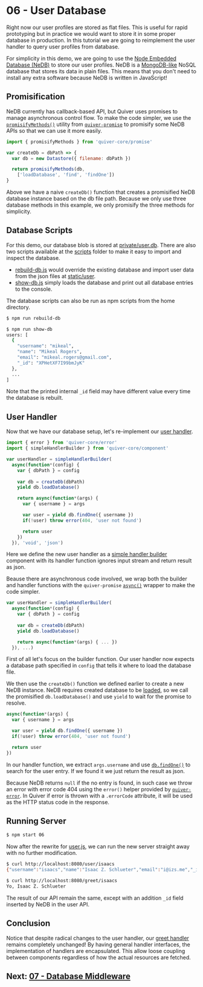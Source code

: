 # 06 - User Database

Right now our user profiles are stored as flat files. This is useful for rapid prototyping but in practice we would want to store it in some proper database in production. In this tutorial we are going to reimplement the user handler to query user profiles from database.

For simplicity in this demo, we are going to use the [Node Embedded Database (NeDB)](https://github.com/louischatriot/nedb) to store our user profiles. NeDB is a [MongoDB-like](http://www.mongodb.org/) NoSQL database that stores its data in plain files. This means that you don't need to install any extra software because NeDB is written in JavaScript!

## Promisification

NeDB currently has callback-based API, but Quiver uses promises to manage asynchronous control flow. To make the code simpler, we use the [`promisifyMethods()`](https://github.com/quiverjs/doc/wiki/Promises#promisifymethods) utility from [`quiver-promise`](https://github.com/quiverjs/quiver-promise) to promisify some NeDB APIs so that we can use it more easily.

```javascript
import { promisifyMethods } from 'quiver-core/promise'

var createDb = dbPath => {
  var db = new Datastore({ filename: dbPath })

  return promisifyMethods(db, 
    ['loadDatabase', 'find', 'findOne'])
}
```

Above we have a naive `createDb()` function that creates a promisified NeDB database instance based on the db file path. Because we only use three database methods in this example, we only promisify the three methods for simplicity.

## Database Scripts

For this demo, our database blob is stored at [private/user.db](../../private/user.db). There are also two scripts available at the [scripts](../../scripts) folder to make it easy to import and inspect the database. 

  - [rebuild-db.js](../../scripts/create-user-db.js) would override the existing database and import user data from the json files at [static/user](../../static/user).
  - [show-db.js](../../scripts/print-users.js) simply loads the database and print out all database entries to the console.

The database scripts can also be run as npm scripts from the home directory.

```bash
$ npm run rebuild-db

$ npm run show-db
users: [
  {
    "username": "mikeal",
    "name": "Mikeal Rogers",
    "email": "mikeal.rogers@gmail.com",
    "_id": "XPHetXF7I99bmJyK"
  },
  ...
]
```
Note that the printed internal `_id` field may have different value every time the database is rebuilt.

## User Handler

Now that we have our database setup, let's re-implement our [user handler](user.js).

```javascript
import { error } from 'quiver-core/error'
import { simpleHandlerBuilder } from 'quiver-core/component'

var userHandler = simpleHandlerBuilder(
  async(function*(config) {
    var { dbPath } = config
    
    var db = createDb(dbPath)
    yield db.loadDatabase()

    return async(function*(args) {
      var { username } = args

      var user = yield db.findOne({ username })
      if(!user) throw error(404, 'user not found')

      return user
    })
  }), 'void', 'json')
```

Here we define the new user handler as a [simple handler builder](https://github.com/quiverjs/doc/wiki/Handler-Components#simple-handler-builder) component with its handler function ignores input stream and return result as json.

Beause there are asynchronous code involved, we wrap both the builder and handler functions with the `quiver-promise` [`async()`](https://github.com/quiverjs/doc/wiki/Promises#async) wrapper to make the code simpler.

```javascript
var userHandler = simpleHandlerBuilder(
  async(function*(config) {
    var { dbPath } = config
    
    var db = createDb(dbPath)
    yield db.loadDatabase()

    return async(function*(args) { ... })
  }), ...)
```

First of all let's focus on the builder function. Our user handler now expects a database path specified in `config` that tells it where to load the database file.

We then use the `createDb()` function we defined earlier to create a new NeDB instance. NeDB requires created database to be [loaded](https://github.com/louischatriot/nedb#creatingloading-a-database), so we call the promisified `db.loadDatabase()` and use `yield` to wait for the promise to resolve.

```javascript
async(function*(args) {
  var { username } = args

  var user = yield db.findOne({ username })
  if(!user) throw error(404, 'user not found')

  return user
})
```

In our handler function, we extract `args.username` and use [`db.findOne()`](https://github.com/louischatriot/nedb/wiki/Finding-documents) to search for the user entry. If we found it we just return the result as json.

Because NeDB returns `null` if the no entry is found, in such case we throw an error with error code 404 using the `error()` helper provided by [`quiver-error`](https://github.com/quiverjs/doc/wiki/Errors). In Quiver if error is thrown with a `.errorCode` attribute, it will be used as the HTTP status code in the response.

## Running Server

```bash
$ npm start 06
```

Now after the rewrite for [user.js](user.js), we can run the new server straight away with no further modification.

```bash
$ curl http://localhost:8080/user/isaacs
{"username":"isaacs","name":"Isaac Z. Schlueter","email":"i@izs.me","_id":"gPMXTWL0r82ZRn28"}

$ curl http://localhost:8080/greet/isaacs
Yo, Isaac Z. Schlueter
```

The result of our API remain the same, except with an addition `_id` field inserted by NeDB in the user API.

## Conclusion

Notice that despite radical changes to the user handler, our [greet handler](greet.js) remains completely unchanged! By having general handler interfaces, the implementation of handlers are encapsulated. This allow loose coupling between components regardless of how the actual resources are fetched.

## Next: [07 - Database Middleware](src/07/tutorial.md)